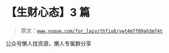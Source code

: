 # 【生财心态】3 篇

> 原文：[`www.yuque.com/for_lazy/thfiu8/ywt4m7f09ah3m74t`](https://www.yuque.com/for_lazy/thfiu8/ywt4m7f09ah3m74t)



公众号懒人找资源，懒人专属群分享